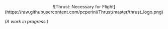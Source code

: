 <center>![Thrust: Necessary for Flight](https://raw.githubusercontent.com/pcperini/Thrust/master/thrust_logo.png)</center>

_(A work in progress.)_